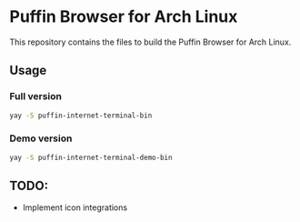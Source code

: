 # Puffin Browser for Arch Linux
This repository contains the files to build the Puffin Browser for Arch Linux.

## Usage
### Full version
```bash
yay -S puffin-internet-terminal-bin
```

### Demo version
```bash
yay -S puffin-internet-terminal-demo-bin
```

## TODO:
- Implement icon integrations
